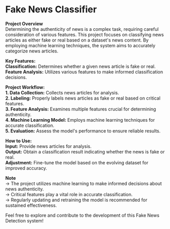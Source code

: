 # Fake News Classifier <br/>
**Project Overview** <br/>
Determining the authenticity of news is a complex task, requiring careful consideration of various features. This project focuses on classifying news articles as either fake or real based on a dataset's news content. By employing machine learning techniques, the system aims to accurately categorize news articles.

**Key Features:** <br/>
**Classification:** Determines whether a given news article is fake or real. <br/>
**Feature Analysis:** Utilizes various features to make informed classification decisions. <br/>

**Project Workflow:** <br/>
**1. Data Collection:** Collects news articles for analysis. <br/>
**2. Labeling:** Properly labels news articles as fake or real based on critical features. <br/>
**3. Feature Analysis:** Examines multiple features crucial for determining authenticity. <br/>
**4. Machine Learning Model:** Employs machine learning techniques for accurate classification. <br/>
**5. Evaluation:** Assess the model's performance to ensure reliable results. <br/>

**How to Use:** <br/>
**Input:** Provide news articles for analysis. <br/>
**Output:** Obtain a classification result indicating whether the news is fake or real. <br/>
**Adjustment:** Fine-tune the model based on the evolving dataset for improved accuracy. <br/>

**Note** <br/>
-> The project utilizes machine learning to make informed decisions about news authenticity. <br/>
-> Critical features play a vital role in accurate classification. <br/>
-> Regularly updating and retraining the model is recommended for sustained effectiveness. <br/>

Feel free to explore and contribute to the development of this Fake News Detection system!
